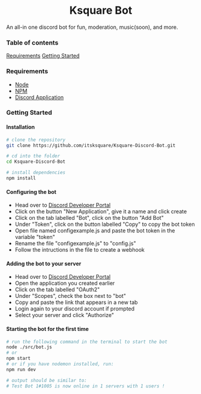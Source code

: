 <h1 align="center">Ksquare Bot</h1>

An all-in one discord bot for fun, moderation, music(soon), and more.

### Table of contents

[Requirements](#requirements)
[Getting Started](#getting-started)

### Requirements

- [Node](https://nodejs.org/en/)
- [NPM](https://www.npmjs.com/)
- [Discord Application](https://discord.com/developers/applications)

### Getting Started

#### Installation

```bash
# clone the repository
git clone https://github.com/itsksquare/Ksquare-Discord-Bot.git

# cd into the folder
cd Ksquare-Discord-Bot

# install dependencies
npm install

```

#### Configuring the bot

- Head over to [Discord Developer Portal](https://discord.com/developers/applications)
- Click on the button "New Application", give it a name and click create
- Click on the tab labelled "Bot", click on the button "Add Bot"
- Under "Token", click on the button labelled "Copy" to copy the bot token
- Open file named configexample.js and paste the bot token in the variable "token"
- Rename the file "configexample.js" to "config.js"
- Follow the intructions in the file to create a webhook

#### Adding the bot to your server

- Head over to [Discord Developer Portal](https://discord.com/developers/applications)
- Open the application you created earlier
- Click on the tab labelled "OAuth2"
- Under "Scopes", check the box next to "bot"
- Copy and paste the link that appears in a new tab
- Login again to your discord account if prompted
- Select your server and click "Authorize"

#### Starting the bot for the first time

```bash
# run the following command in the terminal to start the bot
node ./src/bot.js
# or
npm start
# or if you have nodemon installed, run:
npm run dev

# output should be similar to:
# Test Bot 1#1005 is now online in 1 servers with 1 users !
```
